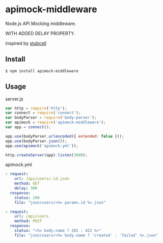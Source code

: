 # apimock-middleware

Node.js API Mocking middleware.

WITH ADDED DELAY PROPERTY.

inspired by [stubcell](https://github.com/yosuke-furukawa/stubcell)

## Install

```
$ npm install apimock-middleware
```

## Usage

server.js

```javascript
var http = require('http');
var connect = require('connect');
var bodyParser = require('body-parser');
var apimock = require('apimock-middleware');
var app = connect();

app.use(bodyParser.urlencoded({ extended: false }));
app.use(bodyParser.json());
app.use(apimock('apimock.yml'));

http.createServer(app).listen(3000);
```

apimock.yml

```yaml
- request:
    url: /api/users/:id.json
    method: GET
    delay: 300
  response:
    status: 200
    file: "json/users/<%= params.id %>.json"

- request:
    url: /api/users
    method: POST
  response:
    status: "<%= body.name ? 201 : 422 %>"
    file: "json/users/<%= body.name ? 'created' : 'failed' %>.json"
```
